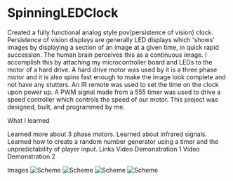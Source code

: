 # SpinningLEDClock #

Created a fully functional analog style pov(persistence of vision) clock. Persistence of vision displays are generally LED displays which 'shows' images by displaying a section of an image at a given time, in quick rapid succession. The human brain perceives this as a continuous image. I accomplish this by attaching my microcontroller board and LEDs to the motor of a hard drive. A hard drive motor was used by it is a three phase motor and it is also spins fast enough to make the image look complete and not have any stutters. An IR remote was used to set the time on the clock upon power up. A PWM signal made from a 555 timer was used to drive a speed controller which controls the speed of our motor. This project was designed, built, and programmed by me.

What I learned

Learned more about 3 phase motors.
Learned about infrared signals.
Learned how to create a random number generator using a timer and the unpredictability of player input.
Links
Video Demonstration 1
Video Demonstration 2

Images
![Scheme](images/scheme.jpg)
![Scheme](images/scheme.jpg)
![Scheme](images/scheme.jpg)
![Scheme](images/scheme.jpg)